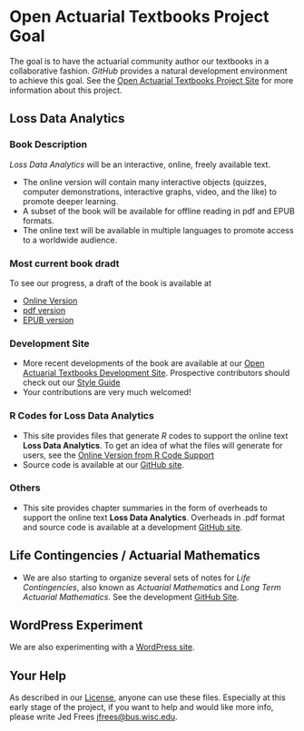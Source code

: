 # Open Actuarial Textbooks Project Goal
The goal is to have the actuarial community author our textbooks in a collaborative fashion. *GitHub* provides a natural development environment to achieve this goal. See the [Open Actuarial Textbooks Project Site](https://OpenActTexts.github.io) for more information about this project.

## Loss Data Analytics

### Book Description
*Loss Data Analytics* will be an interactive, online, freely available text.
* The online version will contain many interactive objects (quizzes, computer demonstrations, interactive graphs, video, and the like) to promote deeper learning.
* A subset of the book will be available for offline reading in pdf and EPUB formats.
* The online text will be available in multiple languages to promote access to a worldwide audience.

### Most current book dradt
To see our progress, a draft of the book is available at
* [Online Version](https://OpenActTexts.github.io/Loss-Data-Analytics/index.html)
* [pdf version](https://github.com/OpenActTexts/Loss-Data-Analytics/blob/master/Offline/LossDataAnalytics.pdf)
* [EPUB version](https://github.com/OpenActTexts/Loss-Data-Analytics/blob/master/Offline/LossDataAnalytics.epub)

### Development Site
* More recent developments of the book are available at our [Open Actuarial Textbooks Development Site](https://github.com/OpenActTexts/Loss-Data-Analytics).
Prospective contributors should check out our [Style Guide](https://OpenActTexts.github.io/StyleGuideLDA/index.html)
* Your contributions are very much welcomed!

### R Codes for Loss Data Analytics
* This site provides files that generate *R* codes to support the online text **Loss Data Analytics**. To get an idea of what the files will generate for users, see the [Online Version from R Code Support](https://OpenActTexts.github.io/LDARcode)
* Source code is available at our [GitHub site](https://github.com/OpenActTexts/LDARCode).

### Others
* This site provides chapter summaries in the form of overheads to support the online text **Loss Data Analytics**. Overheads in .pdf format and source code is available at a development [GitHub site](https://github.com/ewfrees/LossDataAnalyticsOverheads).

## Life Contingencies / Actuarial Mathematics
* We are also starting to organize several sets of notes for *Life Contingencies*, also known as *Actuarial Mathematics* and *Long Term Actuarial Mathematics*. See the development [GitHub Site](https://github.com/ewfrees/LifeCon).

## WordPress Experiment
We are also experimenting with a [WordPress site](http://www.ssc.wisc.edu/~jfrees/loss-data-analytics/).

## Your Help
As described in our [License](https://github.com/OpenActTexts/Loss-Data-Analytics/tree/master/GettingStarted/LICENSE.md), anyone can use these files. Especially at this early stage of the project, if you want to help and would like more info, please write Jed Frees <jfrees@bus.wisc.edu>.

